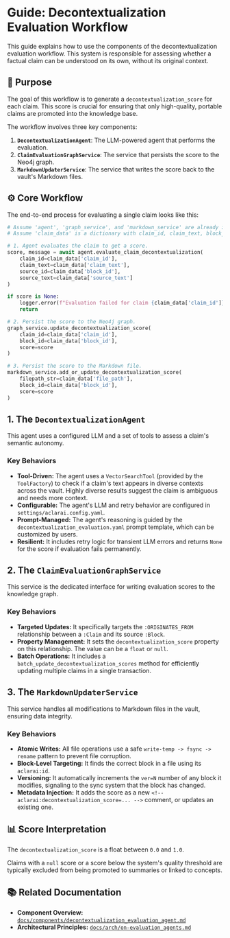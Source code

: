 # Guide: Decontextualization Evaluation Workflow

This guide explains how to use the components of the decontextualization evaluation workflow. This system is responsible for assessing whether a factual claim can be understood on its own, without its original context.

## 🎯 Purpose

The goal of this workflow is to generate a `decontextualization_score` for each claim. This score is crucial for ensuring that only high-quality, portable claims are promoted into the knowledge base.

The workflow involves three key components:
1.  **`DecontextualizationAgent`**: The LLM-powered agent that performs the evaluation.
2.  **`ClaimEvaluationGraphService`**: The service that persists the score to the Neo4j graph.
3.  **`MarkdownUpdaterService`**: The service that writes the score back to the vault's Markdown files.

## ⚙️ Core Workflow

The end-to-end process for evaluating a single claim looks like this:

```python
# Assume 'agent', 'graph_service', and 'markdown_service' are already initialized.
# Assume 'claim_data' is a dictionary with claim_id, claim_text, block_id, and source_text.

# 1. Agent evaluates the claim to get a score.
score, message = await agent.evaluate_claim_decontextualization(
    claim_id=claim_data['claim_id'],
    claim_text=claim_data['claim_text'],
    source_id=claim_data['block_id'],
    source_text=claim_data['source_text']
)

if score is None:
    logger.error(f"Evaluation failed for claim {claim_data['claim_id']}: {message}")
    return

# 2. Persist the score to the Neo4j graph.
graph_service.update_decontextualization_score(
    claim_id=claim_data['claim_id'],
    block_id=claim_data['block_id'],
    score=score
)

# 3. Persist the score to the Markdown file.
markdown_service.add_or_update_decontextualization_score(
    filepath_str=claim_data['file_path'],
    block_id=claim_data['block_id'],
    score=score
)
```

## 1. The `DecontextualizationAgent`

This agent uses a configured LLM and a set of tools to assess a claim's semantic autonomy.

### Key Behaviors

-   **Tool-Driven:** The agent uses a `VectorSearchTool` (provided by the `ToolFactory`) to check if a claim's text appears in diverse contexts across the vault. Highly diverse results suggest the claim is ambiguous and needs more context.
-   **Configurable:** The agent's LLM and retry behavior are configured in `settings/aclarai.config.yaml`.
-   **Prompt-Managed:** The agent's reasoning is guided by the `decontextualization_evaluation.yaml` prompt template, which can be customized by users.
-   **Resilient:** It includes retry logic for transient LLM errors and returns `None` for the score if evaluation fails permanently.

## 2. The `ClaimEvaluationGraphService`

This service is the dedicated interface for writing evaluation scores to the knowledge graph.

### Key Behaviors

-   **Targeted Updates:** It specifically targets the `:ORIGINATES_FROM` relationship between a `:Claim` and its source `:Block`.
-   **Property Management:** It sets the `decontextualization_score` property on this relationship. The value can be a `float` or `null`.
-   **Batch Operations:** It includes a `batch_update_decontextualization_scores` method for efficiently updating multiple claims in a single transaction.

## 3. The `MarkdownUpdaterService`

This service handles all modifications to Markdown files in the vault, ensuring data integrity.

### Key Behaviors

-   **Atomic Writes:** All file operations use a safe `write-temp -> fsync -> rename` pattern to prevent file corruption.
-   **Block-Level Targeting:** It finds the correct block in a file using its `aclarai:id`.
-   **Versioning:** It automatically increments the `ver=N` number of any block it modifies, signaling to the sync system that the block has changed.
-   **Metadata Injection:** It adds the score as a new `<!-- aclarai:decontextualization_score=... -->` comment, or updates an existing one.

## 📊 Score Interpretation

The `decontextualization_score` is a float between `0.0` and `1.0`.

Claims with a `null` score or a score below the system's quality threshold are typically excluded from being promoted to summaries or linked to concepts.

## 📚 Related Documentation

-   **Component Overview:** [`docs/components/decontextualization_evaluation_agent.md`](../components/decontextualization_evaluation_agent.md)
-   **Architectural Principles:** [`docs/arch/on-evaluation_agents.md`](../arch/on-evaluation_agents.md)
